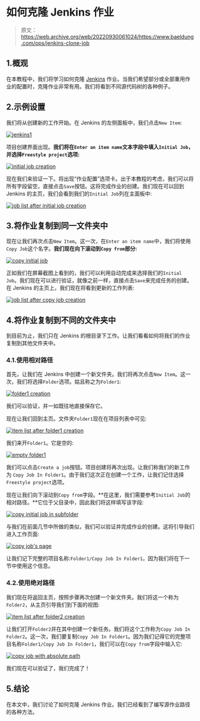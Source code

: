 # 如何克隆 Jenkins 作业

> 原文：<https://web.archive.org/web/20220930061024/https://www.baeldung.com/ops/jenkins-clone-job>

## 1.概观

在本教程中，我们将学习如何克隆 [Jenkins](/web/20221207233112/https://www.baeldung.com/ops/jenkins-pipelines) 作业。当我们希望部分或全部重用作业的配置时，克隆作业非常有用。我们将看到不同源代码树的各种例子。

## 2.示例设置

我们将从创建新的工作开始。在 Jenkins 的左侧面板中，我们点击`New Item`:

[![jenkins1](img/278b2f0ce5c5f927916aa959d25d0153.png)](/web/20221207233112/https://www.baeldung.com/wp-content/uploads/2022/09/jenkins1.png)

项目创建界面出现。**我们将在`Enter an item name`文本字段中填入`Initial Job`，并选择`Freestyle project`选项:**

[![initial job creation](img/c78f712f3ea726b8f22491ae625e2629.png)](/web/20221207233112/https://www.baeldung.com/wp-content/uploads/2022/09/inital_job_creation.png)

现在我们来验证一下。将出现“作业配置”选项卡。出于本教程的考虑，我们可以将所有字段留空，直接点击`Save`按钮。这将完成作业的创建。我们现在可以回到 Jenkins 的主页，我们会看到我们的`Initial Job`列在主面板中:

[![job list after initial job creation](img/56beac67b53c4f0ef828c355e6b71962.png)](/web/20221207233112/https://www.baeldung.com/wp-content/uploads/2022/09/job_list_after_initial_job_creation.png)

## 3.将作业复制到同一文件夹中

现在让我们再次点击`New Item`。这一次，在`Enter an item name`中，我们将使用`Copy Job`这个名字。**我们现在向下滚动到`Copy from`部分:**

[![copy initial job](img/11cbdfe70ac11ca90d2ee80cbf514d3e.png)](/web/20221207233112/https://www.baeldung.com/wp-content/uploads/2022/09/copy_initial_job.png)

正如我们在屏幕截图上看到的，我们可以利用自动完成来选择我们的`Initial Job`。我们现在可以进行验证，就像之前一样，直接点击`Save`来完成任务的创建。在 Jenkins 的主页上，我们现在将看到更新的工作列表:

[![job list after copy job creation](img/1b3f3fa8c7ce8aa59e439878775be0ca.png)](/web/20221207233112/https://www.baeldung.com/wp-content/uploads/2022/09/job_list_after_copy_job_creation.png)

## 4.将作业复制到不同的文件夹中

到目前为止，我们只在 Jenkins 的根目录下工作。让我们看看如何将我们的作业复制到其他文件夹中。

### 4.1.使用相对路径

首先，让我们在 Jenkins 中创建一个新文件夹。我们将再次点击`New Item`。这一次，我们将选择`Folder`选项。姑且称之为`Folder1`:

[![folder1 creation](img/99cee21cf3382fa5775a542c16e5d555.png)](/web/20221207233112/https://www.baeldung.com/wp-content/uploads/2022/09/folder1_creation.png)

我们可以验证，并一如既往地直接保存它。

现在让我们回到主页。文件夹`Folder1`现在在项目列表中可见:

[![item list after folder1 creation](img/7c99ba00337b1e4e2f6f33ecea20d82c.png)](/web/20221207233112/https://www.baeldung.com/wp-content/uploads/2022/09/item_list_after_folder1_creation.png)

我们来开`Folder1`。它是空的:

[![empty folder1](img/22b9bd07c98cc1abbba142f2eaa3cf19.png)](/web/20221207233112/https://www.baeldung.com/wp-content/uploads/2022/09/empty_folder1.png)

我们可以点击`Create a job`按钮。项目创建将再次出现。让我们称我们的新工作为 `Copy Job In Folder1`。由于我们这次正在创建一个工作，让我们记住选择`Freestyle project`选项。

现在让我们向下滚动到`Copy from`字段。**在这里，我们需要参考`Initial Job`的相对路径。**它位于父目录中，因此我们将这样填写该字段:

[![copy initial job in subfolder](img/c5f7a87df706be16a97a57b8e5dd9414.png)](/web/20221207233112/https://www.baeldung.com/wp-content/uploads/2022/09/copy_initial_job_in_subfolder.png)

与我们在前面几节中所做的类似，我们可以验证并完成作业的创建。这将引导我们进入工作页面:

[![copy job's page](img/523e173accbdd4e697f44c7b50c45ba5.png)](/web/20221207233112/https://www.baeldung.com/wp-content/uploads/2022/09/copy_job_in_folder1_page.png)

让我们记下完整的项目名称:`Folder1/Copy Job In Folder1`，因为我们将在下一节中使用这个信息。

### 4.2.使用绝对路径

我们现在将返回主页，按照步骤再次创建一个新文件夹。我们将这一个称为`Folder2`，从主页引导我们到下面的视图:

[![item list after folder2 creation](img/625a176541c5632c95da0378babe4720.png)](/web/20221207233112/https://www.baeldung.com/wp-content/uploads/2022/09/item_list_after_folder2_creation.png)

让我们打开`Folder2`并在其中创建一个新任务。我们将这个工作称为`Copy Job In Folder2`。这一次，我们要复制`Copy Job In Folder1`。因为我们记得它的完整项目名称`Folder1/Copy Job In Folder1`，我们可以在`Copy from`字段中输入它:

[![copy job with absolute path](img/15c3eaf2a477608cc5446713a2b1d9f8.png)](/web/20221207233112/https://www.baeldung.com/wp-content/uploads/2022/09/copy_job_with_absolute_path.png)

我们现在可以验证了，我们完成了！

## 5.结论

在本文中，我们讨论了如何克隆 Jenkins 作业。我们已经看到了编写源作业路径的各种方法。